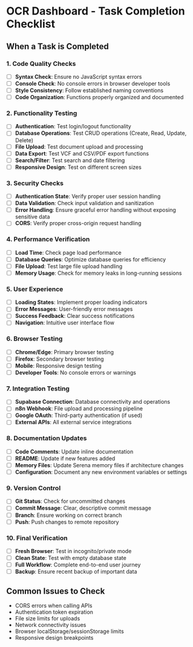 # OCR Dashboard - Task Completion Checklist

## When a Task is Completed

### 1. Code Quality Checks
- [ ] **Syntax Check**: Ensure no JavaScript syntax errors
- [ ] **Console Check**: No console errors in browser developer tools
- [ ] **Style Consistency**: Follow established naming conventions
- [ ] **Code Organization**: Functions properly organized and documented

### 2. Functionality Testing
- [ ] **Authentication**: Test login/logout functionality
- [ ] **Database Operations**: Test CRUD operations (Create, Read, Update, Delete)
- [ ] **File Upload**: Test document upload and processing
- [ ] **Data Export**: Test VCF and CSV/PDF export functions
- [ ] **Search/Filter**: Test search and date filtering
- [ ] **Responsive Design**: Test on different screen sizes

### 3. Security Checks
- [ ] **Authentication State**: Verify proper user session handling
- [ ] **Data Validation**: Check input validation and sanitization
- [ ] **Error Handling**: Ensure graceful error handling without exposing sensitive data
- [ ] **CORS**: Verify proper cross-origin request handling

### 4. Performance Verification
- [ ] **Load Time**: Check page load performance
- [ ] **Database Queries**: Optimize database queries for efficiency
- [ ] **File Upload**: Test large file upload handling
- [ ] **Memory Usage**: Check for memory leaks in long-running sessions

### 5. User Experience
- [ ] **Loading States**: Implement proper loading indicators
- [ ] **Error Messages**: User-friendly error messages
- [ ] **Success Feedback**: Clear success notifications
- [ ] **Navigation**: Intuitive user interface flow

### 6. Browser Testing
- [ ] **Chrome/Edge**: Primary browser testing
- [ ] **Firefox**: Secondary browser testing
- [ ] **Mobile**: Responsive design testing
- [ ] **Developer Tools**: No console errors or warnings

### 7. Integration Testing
- [ ] **Supabase Connection**: Database connectivity and operations
- [ ] **n8n Webhook**: File upload and processing pipeline
- [ ] **Google OAuth**: Third-party authentication (if used)
- [ ] **External APIs**: All external service integrations

### 8. Documentation Updates
- [ ] **Code Comments**: Update inline documentation
- [ ] **README**: Update if new features added
- [ ] **Memory Files**: Update Serena memory files if architecture changes
- [ ] **Configuration**: Document any new environment variables or settings

### 9. Version Control
- [ ] **Git Status**: Check for uncommitted changes
- [ ] **Commit Message**: Clear, descriptive commit message
- [ ] **Branch**: Ensure working on correct branch
- [ ] **Push**: Push changes to remote repository

### 10. Final Verification
- [ ] **Fresh Browser**: Test in incognito/private mode
- [ ] **Clean State**: Test with empty database state
- [ ] **Full Workflow**: Complete end-to-end user journey
- [ ] **Backup**: Ensure recent backup of important data

## Common Issues to Check
- CORS errors when calling APIs
- Authentication token expiration
- File size limits for uploads
- Network connectivity issues
- Browser localStorage/sessionStorage limits
- Responsive design breakpoints
